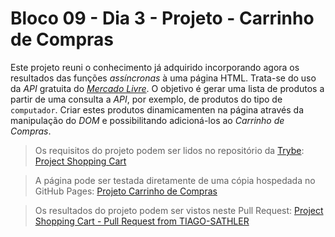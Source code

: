 # Bloco 09 - Dia 3 - Projeto - Carrinho de Compras

Este projeto reuni o conhecimento já adquirido incorporando agora os resultados das funções *assíncronas* à uma página HTML. Trata-se do uso da *API* gratuita do [*Mercado Livre*](https://developers.mercadolivre.com.br/pt_br/itens-e-buscas). O objetivo é gerar uma lista de produtos a partir de uma consulta a *API*, por exemplo, de produtos do tipo de `computador`. Criar estes produtos dinamicamenten na página através da manipulação do *DOM* e possibilitando adicioná-los ao *Carrinho de Compras*.

> Os requisitos do projeto podem ser lidos no repositório da [Trybe](): [Project Shopping Cart](https://github.com/tryber/sd-014-a-project-shopping-cart)

> A página pode ser testada diretamente de uma cópia hospedada no GitHub Pages: [Projeto Carrinho de Compras]()

> Os resultados do projeto podem ser vistos neste Pull Request: [Project Shopping Cart - Pull Request from TIAGO-SATHLER](https://github.com/tryber/sd-014-a-project-shopping-cart/pull/6)

![]()